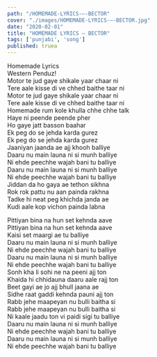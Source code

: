 ```yaml
---
path: "/HOMEMADE-LYRICS-–-BECTOR"
cover: "./images/HOMEMADE-LYRICS-–-BECTOR.jpg"
date: "2020-02-01"
title: "HOMEMADE LYRICS – BECTOR"
tags: ['punjabi', 'song']
published: truea
---
```

  
Homemade Lyrics  
Western Penduz!  
Motor te jud gaye shikale yaar chaar ni  
Tere aale kisse di ve chhed baithe taar ni  
Motor te jud gaye shikale yaar chaar ni  
Tere aale kisse di ve chhed baithe taar ni  
Homemade rum kole khulla chhe chhe talk  
Haye ni peende peende pher  
Ho gaye jatt basson baahar  
Ek peg do se jehda karda gurez  
Ek peg do se jehda karda gurez  
Jaaniyan jaanda ae ajj khooh balliye  
Daaru nu main launa ni si munh balliye  
Ni ehde peechhe wajah bani tu balliye  
Daaru nu main launa ni si munh balliye  
Ni ehde peechhe wajah bani tu balliye  
Jiddan da ho gaya ae tethon sikhna  
Rok rok pattu nu aan painda rakhna  
Tadke hi neat peg khichda janda ae  
Kudi aale kop vichon painda labna  
  
  
  
  
  
  
Pittiyan bina na hun set kehnda aave  
Pittiyan bina na hun set kehnda aave  
Kaisi set maargi ae tu balliye  
Daaru nu main launa ni si munh balliye  
Ni ehde peechhe wajah bani tu balliye  
Daaru nu main launa ni si munh balliye  
Ni ehde peechhe wajah bani tu balliye  
Sonh kha li sohi ne na peeni ajj ton  
Khaida hi chhidauna daaru aale rajj ton  
Beet gayi ae jo ajj bhull jaana ae  
Sidhe raat gaddi kehnda pauni ajj ton  
Rabb jehe maapeyan nu bulli baitha si  
Rabb jehe maapeyan nu bulli baitha si  
Ni kaale jaadu ton vi paidi sigi tu balliye  
Daaru nu main launa ni si munh balliye  
Ni ehde peechhe wajah bani tu balliye  
Daaru nu main launa ni si munh balliye  
Ni ehde peechhe wajah bani tu balliye  
